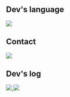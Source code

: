 ## Dev's language
<span>
  <a href="https://github.com/hommehyuk">
    <img src="https://img.shields.io/badge/dart-0175C2?style=plastic&logo=dart&logoColor=white"/>
  </a>
</span>


## Contact 
<span>
  <a href="mailto:bin6827@Gmail.com">
    <img src="https://img.shields.io/badge/Gmail-EA4335?style=plastic&logo=Gmail&logoColor=white"/>
  </a>
</span>

## Dev's log
<span>
  <a href="https://velog.io/@hmh6827/posts">
    <img src="https://img.shields.io/badge/velog-20C997?style=plastic&logo=velog&logoColor=white"/>
  </a>
</span>

<span>
  <a href="https://www.notion.so/Flutter-Widget-c17031b4528d4d5a987d32c526a83028?pvs=4">
    <img src="https://img.shields.io/badge/notion-000000?style=plastic&logo=notion&logoColor=white"/>
  </a>
</span>
<!--
**hommehyuk/hommehyuk** is a ✨ _special_ ✨ repository because its `README.md` (this file) appears on your GitHub profile.

Here are some ideas to get you started:
- 🔭 I’m currently working on ...
- 🌱 I’m currently learning ...
- 👯 I’m looking to collaborate on ...
- 🤔 I’m looking for help with ...
- 💬 Ask me about ...
- 📫 How to reach me: ...
- 😄 Pronouns: ...
- ⚡ Fun fact: ...
-->
